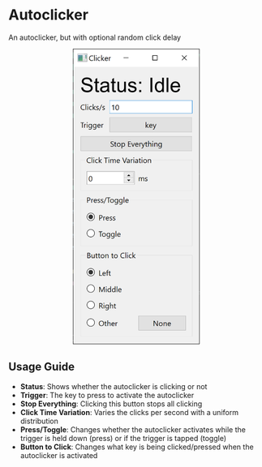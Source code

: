 # Autoclicker
An autoclicker, but with optional random click delay

<center><img src="autoclicker_preview.png" width=250></center>

## Usage Guide
- **Status**: Shows whether the autoclicker is clicking or not
- **Trigger**: The key to press to activate the autoclicker
- **Stop Everything**: Clicking this button stops all clicking
- **Click Time Variation**: Varies the clicks per second with a uniform distribution
- **Press/Toggle**: Changes whether the autoclicker activates while the trigger is held down (press) or if the trigger is tapped (toggle)
- **Button to Click**: Changes what key is being clicked/pressed when the autoclicker is activated


